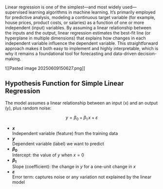 Linear regression is one of the simplest—and most widely used—supervised learning algorithms in machine learning. It’s primarily employed for predictive analysis, modeling a continuous target variable (for example, house prices, product costs, or salaries) as a function of one or more independent (input) variables. By assuming a linear relationship between the inputs and the output, linear regression estimates the best-fit line (or hyperplane in multiple dimensions) that explains how changes in each independent variable influence the dependent variable. This straightforward approach makes it both easy to implement and highly interpretable, which is why it remains a foundational tool for forecasting and data-driven decision-making.

![[Pasted image 20250609150627.png]]

## Hypothesis Function for Simple Linear Regression

The model assumes a linear relationship between an input \(x\) and an output \(y\), plus random noise:

$$
y = \beta_0 + \beta_1\,x + \varepsilon
$$

- **$x$**  
  Independent variable (feature) from the training data  
- **$y$**  
  Dependent variable (label) we want to predict  
- **$\beta_0$**  
  Intercept: the value of $y$ when $x = 0$  
- **$\beta_1$**  
  Slope (coefficient): the change in $y$ for a one-unit change in $x$  
- **$\varepsilon$**  
  Error term: captures noise or any variation not explained by the linear model  

